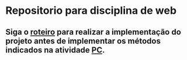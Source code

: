 # Repositorio para disciplina de web

## Siga o [roteiro](https://github.com/yohanduartep/roteiroweb/blob/main/JPA/RoteiroJPA.md) para realizar a implementação do projeto antes de implementar os métodos indicados na atividade [PC]().
